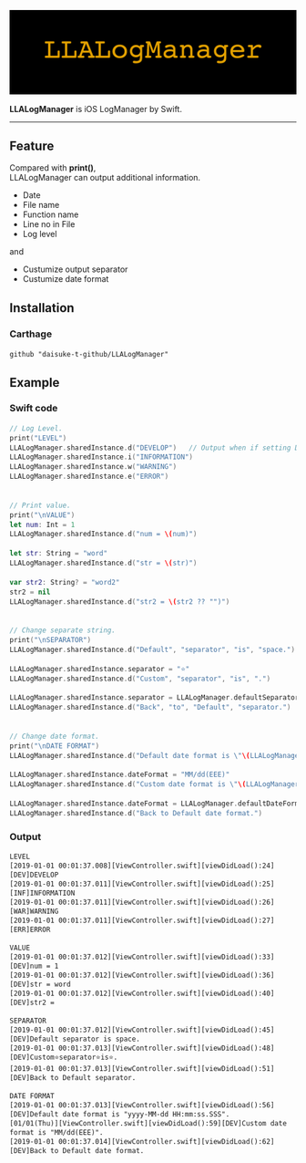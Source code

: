 <img src="https://github.com/daisuke-t-github/LLALogManager/blob/master/doc/header.png" width="700"></br>

**LLALogManager** is iOS LogManager by Swift.

----

## Feature
Compared with **print()**,   
LLALogManager can output additional information.

* Date
* File name
* Function name
* Line no in File
* Log level
  
and  
- Custumize output separator
- Custumize date format


## Installation
### Carthage
`github "daisuke-t-github/LLALogManager"` 


## Example

### Swift code
```swift
// Log Level.
print("LEVEL")
LLALogManager.sharedInstance.d("DEVELOP")	// Output when if setting DEBUG switch
LLALogManager.sharedInstance.i("INFORMATION")
LLALogManager.sharedInstance.w("WARNING")
LLALogManager.sharedInstance.e("ERROR")


// Print value.
print("\nVALUE")
let num: Int = 1
LLALogManager.sharedInstance.d("num = \(num)")

let str: String = "word"
LLALogManager.sharedInstance.d("str = \(str)")

var str2: String? = "word2"
str2 = nil
LLALogManager.sharedInstance.d("str2 = \(str2 ?? "")")


// Change separate string.
print("\nSEPARATOR")
LLALogManager.sharedInstance.d("Default", "separator", "is", "space.")

LLALogManager.sharedInstance.separator = "⭐️"
LLALogManager.sharedInstance.d("Custom", "separator", "is", ".")

LLALogManager.sharedInstance.separator = LLALogManager.defaultSeparator
LLALogManager.sharedInstance.d("Back", "to", "Default", "separator.")


// Change date format.
print("\nDATE FORMAT")
LLALogManager.sharedInstance.d("Default date format is \"\(LLALogManager.sharedInstance.dateFormat)\".")

LLALogManager.sharedInstance.dateFormat = "MM/dd(EEE)"
LLALogManager.sharedInstance.d("Custom date format is \"\(LLALogManager.sharedInstance.dateFormat)\".")

LLALogManager.sharedInstance.dateFormat = LLALogManager.defaultDateFormat
LLALogManager.sharedInstance.d("Back to Default date format.")
```

### Output
```
LEVEL
[2019-01-01 00:01:37.008][ViewController.swift][viewDidLoad():24][DEV]DEVELOP
[2019-01-01 00:01:37.011][ViewController.swift][viewDidLoad():25][INF]INFORMATION
[2019-01-01 00:01:37.011][ViewController.swift][viewDidLoad():26][WAR]WARNING
[2019-01-01 00:01:37.011][ViewController.swift][viewDidLoad():27][ERR]ERROR

VALUE
[2019-01-01 00:01:37.012][ViewController.swift][viewDidLoad():33][DEV]num = 1
[2019-01-01 00:01:37.012][ViewController.swift][viewDidLoad():36][DEV]str = word
[2019-01-01 00:01:37.012][ViewController.swift][viewDidLoad():40][DEV]str2 = 

SEPARATOR
[2019-01-01 00:01:37.012][ViewController.swift][viewDidLoad():45][DEV]Default separator is space.
[2019-01-01 00:01:37.013][ViewController.swift][viewDidLoad():48][DEV]Custom⭐️separator⭐️is⭐️.
[2019-01-01 00:01:37.013][ViewController.swift][viewDidLoad():51][DEV]Back to Default separator.

DATE FORMAT
[2019-01-01 00:01:37.013][ViewController.swift][viewDidLoad():56][DEV]Default date format is "yyyy-MM-dd HH:mm:ss.SSS".
[01/01(Thu)][ViewController.swift][viewDidLoad():59][DEV]Custom date format is "MM/dd(EEE)".
[2019-01-01 00:01:37.014][ViewController.swift][viewDidLoad():62][DEV]Back to Default date format.
```

